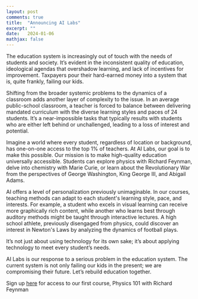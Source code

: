 ```yaml
---
layout: post
comments: true
title:  "Announcing AI Labs"
excerpt: ""
date:   2024-01-06
mathjax: false
---
```


The education system is increasingly out of touch with the needs of students and society. It’s evident in the inconsistent quality of education, ideological agendas that overshadow learning, and lack of incentives for improvement. Taxpayers pour their hard-earned money into a system that is, quite frankly, failing our kids.

Shifting from the broader systemic problems to the dynamics of a classroom adds another layer of complexity to the issue. In an average public-school classroom, a teacher is forced to balance between delivering mandated curriculum with the diverse learning styles and paces of 24 students. It’s a near-impossible tasks that typically results with students who are either left behind or unchallenged, leading to a loss of interest and potential.

Imagine a world where every student, regardless of location or background, has one-on-one access to the top 1% of teachers. At AI Labs, our goal is to make this possible. Our mission is to make high-quality education universally accessible. Students can explore physics with Richard Feynman, delve into chemistry with Marie Curie, or learn about the Revolutionary War from the perspectives of George Washington, King George III, and Abigail Adams.

AI offers a level of personalization previously unimaginable. In our courses, teaching methods can adapt to each student's learning style, pace, and interests. For example, a student who excels in visual learning can receive more graphically rich content, while another who learns best through auditory methods might be taught through interactive lectures. A high school athlete, previously disengaged from physics, could discover an interest in Newton's Laws by analyzing the dynamics of football plays.

It’s not just about using technology for its own sake; it’s about applying technology to meet every student’s needs.

AI Labs is our response to a serious problem in the education system. The current system is not only failing our kids in the present; we are compromising their future. Let’s rebuild education together.

Sign up <a href="http://tinyurl.com/ai-labs-updates" target="_blank">here</a> for access to our first course, Physics 101 with Richard Feynman